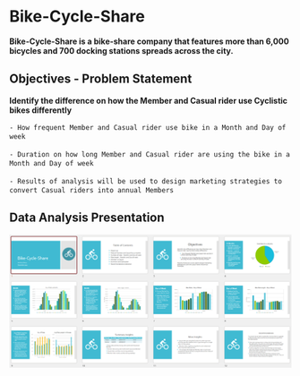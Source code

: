 # Bike-Cycle-Share
  <b> Bike-Cycle-Share is a bike-share company that features more than 6,000 bicycles and 700 docking stations spreads across the city.</b> 

## Objectives - Problem Statement

  <b>Identify the difference on how the Member and Casual rider use Cyclistic bikes differently</b>

    - How frequent Member and Casual rider use bike in a Month and Day of week

    - Duration on how long Member and Casual rider are using the bike in a Month and Day of week

    - Results of analysis will be used to design marketing strategies to convert Casual riders into annual Members


## Data Analysis Presentation

![Data_Analysis_Presentation](ss-bike-cycle-share.PNG)

